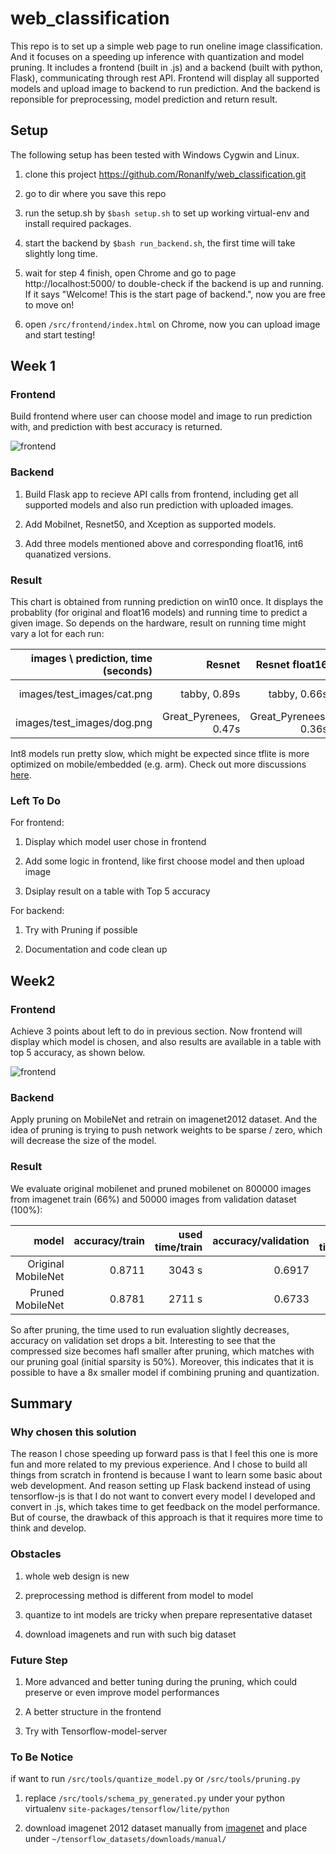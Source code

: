 # web_classification

This repo is to set up a simple web page to run oneline image classification. And it focuses on a speeding up inference with quantization and model pruning. It includes a frontend (built in .js) and a backend (built with python, Flask), communicating through rest API. Frontend will display all supported models and upload image to backend to run prediction. And the backend is reponsible for preprocessing, model prediction and return result.

## Setup ##

The following setup has been tested with Windows Cygwin and Linux.

1. clone this project https://github.com/Ronanlfy/web_classification.git

2. go to dir where you save this repo

3. run the setup.sh by `$bash setup.sh` to set up working virtual-env and install required packages.

4. start the backend by `$bash run_backend.sh`, the first time will take slightly long time.

5. wait for step 4 finish, open Chrome and go to page http://localhost:5000/ to double-check if the backend is up and running. If it says "Welcome! This is the start page of backend.", now you are free to move on!

6. open `/src/frontend/index.html` on Chrome, now you can upload image and start testing!

## Week 1 ##

### Frontend ###

Build frontend where user can choose model and image to run prediction with, and prediction with best accuracy is returned.

![frontend](images/frontend/frontend.png)

### Backend ###

1. Build Flask app to recieve API calls from frontend, including get all supported models and also run prediction with uploaded images.

2. Add Mobilnet, Resnet50, and Xception as supported models.

3. Add three models mentioned above and corresponding float16, int6 quanatized versions.

### Result ###

This chart is obtained from running prediction on win10 once. It displays the probablity (for original and float16 models) and running time to predict a given image. So depends on the hardware, result on running time might vary a lot for each run:

| images \ prediction, time (seconds) | Resnet | Resnet float16 | Resnet int8 | Xception | Xception float16 | Xception int8 | mobilenet | mobilenet float16 | mobilenet int8 |
| -----:|------:| -----:|-----:|-----:|-----:|-----:|-----:|-----:|-----:|
|images/test_images/cat.png  | tabby, 0.89s|tabby, 0.66s| tabby, 47s|tabby, 1.07s|tabby, 0.69s|tabby, 282s|tabby, 0.68s|tabby, 0.56s|tabby, 7.5s|
|images/test_images/dog.png     | Great_Pyrenees, 0.47s|Great_Pyrenees, 0.36s|Great_Pyrenees, 45s|white_wolf, 0.57s|white_wolf, 0.55s| white_wolf, 253s|Eskimo_dog, 0.34s|Eskimo_dog, 0.17s|Eskimo_dog, 5.8s|

Int8 models run pretty slow, which might be expected since tflite is more optimized on mobile/embedded (e.g. arm). Check out more discussions [here](https://github.com/tensorflow/tensorflow/issues/40183).

### Left To Do ###

For frontend:

1. Display which model user chose in frontend

2. Add some logic in frontend, like first choose model and then upload image

3. Dsiplay result on a table with Top 5 accuracy

For backend:

1. Try with Pruning if possible

2. Documentation and code clean up

## Week2 ##

### Frontend ###

Achieve 3 points about left to do in previous section. Now frontend will display which model is chosen, and also results are available in a table with top 5 accuracy, as shown below.

![frontend](images/frontend/frontend_2.png)

### Backend ###

Apply pruning on MobileNet and retrain on imagenet2012 dataset. And the idea of pruning is trying to push network weights to be sparse / zero, which will decrease the size of the model. 

### Result ###

We evaluate original mobilenet and pruned mobilenet on 800000 images from imagenet train (66%) and 50000 images from validation dataset (100%):

| model | accuracy/train| used time/train | accuracy/validation| used time/validation | compressed size | 
| -----:|------:| -----:|-----:|-----:|-----:|
| Original MobileNet  | 0.8711 | 3043 s | 0.6917 |228 s| 15471 KB|
| Pruned MobileNet   |  0.8781 | 2711 s | 0.6733 | 204 s| 8807 KB|

So after pruning, the time used to run evaluation slightly decreases, accuracy on validation set drops a bit. Interesting to see that the compressed size becomes hafl smaller after pruning, which matches with our pruning goal (initial sparsity is 50%). Moreover, this indicates that it is possible to have a 8x smaller model if combining pruning and quantization. 

## Summary ##

### Why chosen this solution ###

The reason I chose speeding up forward pass is that I feel this one is more fun and more related to my previous experience. And I chose to build all things from scratch in frontend is because I want to learn some basic about web development. And reason setting up Flask backend instead of using tensorflow-js is that I do not want to convert every model I developed and convert in .js, which takes time to get feedback on the model performance. But of course, the drawback of this approach is that it requires more time to think and develop.

### Obstacles ###

1. whole web design is new
   
2. preprocessing method is different from model to model

3. quantize to int models are tricky when prepare representative dataset

4. download imagenets and run with such big dataset

### Future Step ###

1. More advanced and better tuning during the pruning, which could preserve or even improve model performances

2. A better structure in the frontend

3. Try with Tensorflow-model-server

### To Be Notice ###

if want to run `/src/tools/quantize_model.py` or `/src/tools/pruning.py`

1. replace `/src/tools/schema_py_generated.py` under your python virtualenv `site-packages/tensorflow/lite/python`

2. download imagenet 2012 dataset manually from [imagenet](http://www.image-net.org/challenges/LSVRC/2012/downloads) and place under `~/tensorflow_datasets/downloads/manual/`


